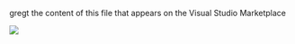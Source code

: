 gregt
the content of this file that appears on the Visual Studio Marketplace

![](https://github.com/GregTrevellick/VsixTwitterWidget/blob/master/Src/@VisualStudio/artefacts/Screenshot.png?raw=true)
